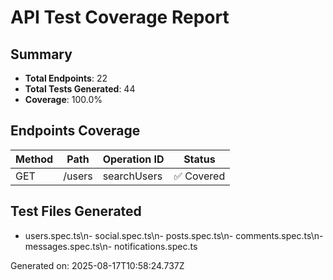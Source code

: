 # API Test Coverage Report

## Summary
- **Total Endpoints**: 22
- **Total Tests Generated**: 44
- **Coverage**: 100.0%

## Endpoints Coverage

| Method | Path | Operation ID | Status |
|--------|------|--------------|--------|
| GET | /users | searchUsers | ✅ Covered |\n| POST | /users | registerUser | ✅ Covered |\n| GET | /users/{userId} | getUserProfile | ✅ Covered |\n| PATCH | /users/{userId} | updateUserProfile | ✅ Covered |\n| POST | /users/{userId}/follow | followUser | ✅ Covered |\n| DELETE | /users/{userId}/follow | unfollowUser | ✅ Covered |\n| GET | /posts | getFeed | ✅ Covered |\n| POST | /posts | createPost | ✅ Covered |\n| GET | /posts/{postId} | getPost | ✅ Covered |\n| DELETE | /posts/{postId} | deletePost | ✅ Covered |\n| PATCH | /posts/{postId} | updatePost | ✅ Covered |\n| POST | /posts/{postId}/like | likePost | ✅ Covered |\n| DELETE | /posts/{postId}/like | unlikePost | ✅ Covered |\n| GET | /posts/{postId}/comments | getPostComments | ✅ Covered |\n| POST | /posts/{postId}/comments | addComment | ✅ Covered |\n| DELETE | /comments/{commentId} | deleteComment | ✅ Covered |\n| PATCH | /comments/{commentId} | updateComment | ✅ Covered |\n| GET | /messages | getConversations | ✅ Covered |\n| POST | /messages | sendMessage | ✅ Covered |\n| GET | /messages/{conversationId} | getConversationMessages | ✅ Covered |\n| GET | /notifications | getNotifications | ✅ Covered |\n| PATCH | /notifications/{notificationId}/read | markNotificationRead | ✅ Covered |

## Test Files Generated
- users.spec.ts\n- social.spec.ts\n- posts.spec.ts\n- comments.spec.ts\n- messages.spec.ts\n- notifications.spec.ts

Generated on: 2025-08-17T10:58:24.737Z
